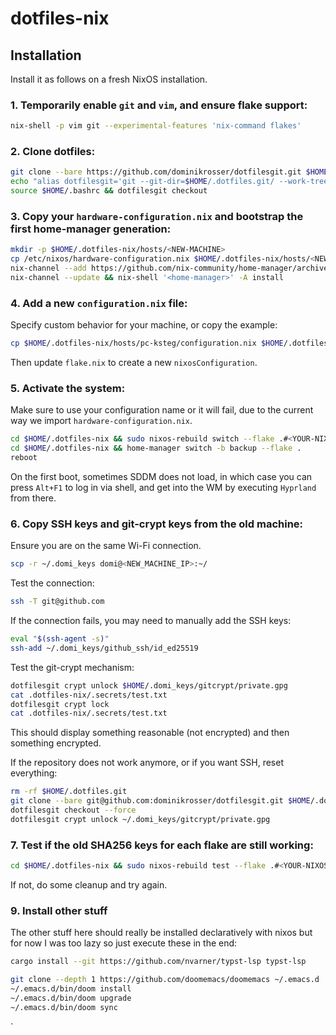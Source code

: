 # dotfiles-nix

## Installation
Install it as follows on a fresh NixOS installation.

### 1. Temporarily enable `git` and `vim`, and ensure flake support:
```sh
nix-shell -p vim git --experimental-features 'nix-command flakes'
```

### 2. Clone dotfiles:
```sh
git clone --bare https://github.com/dominikrosser/dotfilesgit.git $HOME/.dotfiles.git
echo "alias dotfilesgit='git --git-dir=$HOME/.dotfiles.git/ --work-tree=$HOME'" >> $HOME/.bashrc
source $HOME/.bashrc && dotfilesgit checkout
```

### 3. Copy your `hardware-configuration.nix` and bootstrap the first home-manager generation:
```sh
mkdir -p $HOME/.dotfiles-nix/hosts/<NEW-MACHINE>
cp /etc/nixos/hardware-configuration.nix $HOME/.dotfiles-nix/hosts/<NEW-MACHINE>/hardware-configuration.nix
nix-channel --add https://github.com/nix-community/home-manager/archive/master.tar.gz home-manager
nix-channel --update && nix-shell '<home-manager>' -A install
```

### 4. Add a new `configuration.nix` file:
Specify custom behavior for your machine, or copy the example:
```sh
cp $HOME/.dotfiles-nix/hosts/pc-ksteg/configuration.nix $HOME/.dotfiles-nix/hosts/<NEW-MACHINE>/configuration.nix
```
Then update `flake.nix` to create a new `nixosConfiguration`.

### 5. Activate the system:
Make sure to use your configuration name or it will fail, due to the current way we import `hardware-configuration.nix`.
```sh
cd $HOME/.dotfiles-nix && sudo nixos-rebuild switch --flake .#<YOUR-NIXOS-CONFIGURATION-NAME>
cd $HOME/.dotfiles-nix && home-manager switch -b backup --flake .
reboot
```
On the first boot, sometimes SDDM does not load, in which case you can press `Alt+F1` to log in via shell, and get into the WM by executing `Hyprland` from there.

### 6. Copy SSH keys and git-crypt keys from the old machine:
Ensure you are on the same Wi-Fi connection.
```sh
scp -r ~/.domi_keys domi@<NEW_MACHINE_IP>:~/
```
Test the connection:
```sh
ssh -T git@github.com
```
If the connection fails, you may need to manually add the SSH keys:
```sh
eval "$(ssh-agent -s)"
ssh-add ~/.domi_keys/github_ssh/id_ed25519
```
Test the git-crypt mechanism:
```sh
dotfilesgit crypt unlock $HOME/.domi_keys/gitcrypt/private.gpg
cat .dotfiles-nix/.secrets/test.txt
dotfilesgit crypt lock
cat .dotfiles-nix/.secrets/test.txt
```
This should display something reasonable (not encrypted) and then something encrypted.

If the repository does not work anymore, or if you want SSH, reset everything:
```sh
rm -rf $HOME/.dotfiles.git
git clone --bare git@github.com:dominikrosser/dotfilesgit.git $HOME/.dotfiles.git
dotfilesgit checkout --force
dotfilesgit crypt unlock ~/.domi_keys/gitcrypt/private.gpg
```

### 7. Test if the old SHA256 keys for each flake are still working:
```sh
cd $HOME/.dotfiles-nix && sudo nixos-rebuild test --flake .#<YOUR-NIXOS-CONFIGURATION-NAME>
```
If not, do some cleanup and try again.

### 9. Install other stuff
The other stuff here should really be installed declaratively with nixos but for now I was too lazy so just execute these in the end:

``` sh
cargo install --git https://github.com/nvarner/typst-lsp typst-lsp
```

```sh
git clone --depth 1 https://github.com/doomemacs/doomemacs ~/.emacs.d
~/.emacs.d/bin/doom install
~/.emacs.d/bin/doom upgrade
~/.emacs.d/bin/doom sync
```

`
